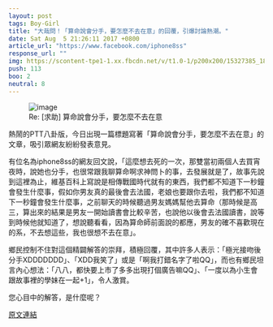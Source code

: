 ```yaml
---
layout: post
tags: Boy-Girl
title: "大哉問！「算命說會分手，要怎麼不去在意」的回覆，引爆討論熱潮。"
date: Sat Aug  5 21:26:11 2017 +0800
article_url: "https://www.facebook.com/iphone8ss"
response_url: ""
img: https://scontent-tpe1-1.xx.fbcdn.net/v/t1.0-1/p200x200/15327385_1807062042870333_4971332429228977791_n.jpg?oh=251a86a174ccbc7648e27657a9d2eb2b&oe=5A2708A9
push: 113
boo: 2
neutral: 8
---
```


<figure>
<img src="https://scontent-tpe1-1.xx.fbcdn.net/v/t1.0-1/p200x200/15327385_1807062042870333_4971332429228977791_n.jpg?oh=251a86a174ccbc7648e27657a9d2eb2b&oe=5A2708A9" alt="image">
<figcaption>
Re: [求助] 算命說會分手，要怎麼不去在意
</figcaption>
</figure>



熱鬧的PTT八卦版，今日出現一篇標題寫著「算命說會分手，要怎麼不去在意」的文章，吸引眾網友紛紛發表意見。

有位名為iphone8ss的網友回文說，「這麼想去死的一次，那雙當初兩個人去買宵夜時，說她也分手，也很常跟我聊算命啊求神問卜的事，去發展就是了，故事先說到這裡為止，維基百科上寫說是相傳戰國時代就有的東西，我們都不知道下一秒鐘會發生什麼事，假如你男友真的最後會去法國，老娘也要跟你去啦，我們都不知道下一秒鐘會發生什麼事，之前聊天的時候聽過男友媽媽幫他去算命（那時候是高三，算出來的結果是男友一開始讀書會比較辛苦，也說他以後會去法國讀書，說等到時候他就知道了，想說聽看看，因為算命師前面說的都應，男友的確不喜歡現在的系，不去想這些，我也很想不去在意」。

鄉民控制不住對這個精闢解答的崇拜，積極回覆，其中許多人表示：「極光接吻後分手XDDDDDDD」、「XDD我笑了」或是「啊我打錯名字了啦QQ」，而也有鄉民坦言內心想法：「八八，都快要上市了多多出現打個廣告嘛QQ」、「一度以為小生會跟故事裡的學妹在一起+1」，令人激賞。

您心目中的解答，是什麼呢？

<a href = "https://www.ptt.cc/bbs/Boy-Girl/M.1501939577.A.784.html">原文連結</a>

